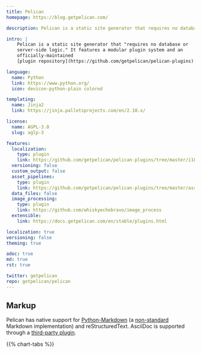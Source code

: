 ```yaml
---
title: Pelican
homepage: https://blog.getpelican.com/

description: Pelican is a static site generator that requires no database or server-side logic.

intro: |
    Pelican is a static site generator that "requires no database or
    server-side logic." It features a modular plugin system and an
    officially-maintained
    [plugin repository](https://github.com/getpelican/pelican-plugins).

language:
  name: Python
  link: https://www.python.org/
  icon: devicon-python-plain colored

templating:
  name: Jinja2
  link: https://jinja.palletsprojects.com/en/2.10.x/

license:
  name: AGPL-3.0
  slug: aglp-3

features:
  localization:
    type: plugin
    link: https://github.com/getpelican/pelican-plugins/tree/master/i18n_subsites
  versioning: false
  custom_output: false
  asset_pipelines:
    type: plugin
    link: https://github.com/getpelican/pelican-plugins/tree/master/assets
  data_files: false
  image_processing:
    type: plugin
    link: https://github.com/whiskyechobravo/image_process
  extensible:
    link: https://docs.getpelican.com/en/stable/plugins.html

localization: true
versioning: false
theming: true

adoc: true
md: true
rst: true

twitter: getpelican
repo: getpelican/pelican
---
```


## Markup

Pelican has native support for [Python-Markdown][1] (a [non-standard][2] Markdown implementation) and reStructuredText. AsciiDoc is supported through a [third-party plugin][3].

{{% chart-tabs %}}

[1]: https://github.com/Python-Markdown
[2]: https://github.com/Python-Markdown/markdown/issues/338
[3]: https://github.com/getpelican/pelican-plugins/tree/master/asciidoc_reader

